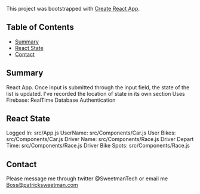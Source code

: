 This project was bootstrapped with [Create React App](https://github.com/facebookincubator/create-react-app).

## Table of Contents

- [Summary](#summary)
- [React State](#state)
- [Contact](#contact)

## Summary

React App. Once input is submitted through the input field, the state of the list is updated.
I've recorded the location of state in its own section
Uses Firebase:
  RealTime Database
  Authentication

## React State

Logged In: src/App.js
UserName: src/Components/Car.js
User Bikes: src/Components/Car.js
Driver Name: src/Components/Race.js
Driver Depart Time: src/Components/Race.js
Driver Bike Spots: src/Components/Race.js

## Contact

Please message me through twitter @SweetmanTech or email me Boss@patricksweetman.com
